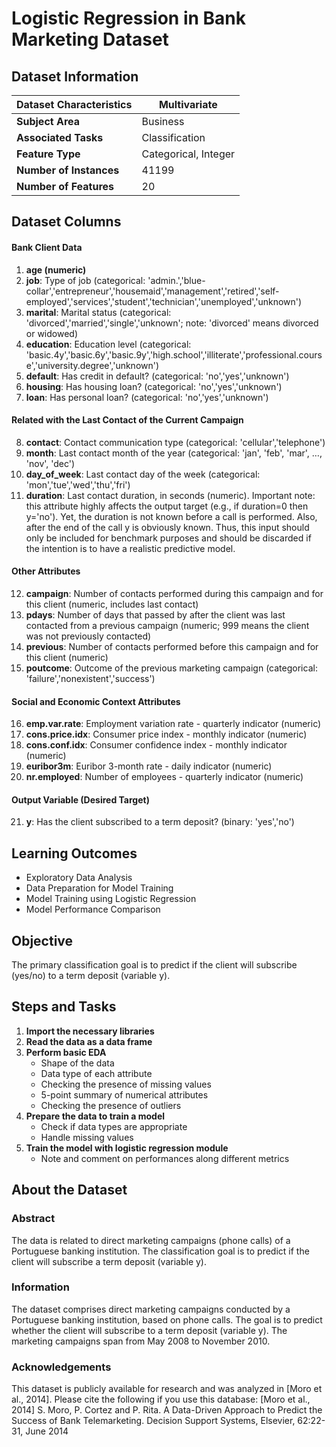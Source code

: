# Logistic Regression in Bank Marketing Dataset

## Dataset Information
| **Dataset Characteristics** | Multivariate               |
|-----------------------------|---------------------------|
| **Subject Area**            | Business                  |
| **Associated Tasks**        | Classification            |
| **Feature Type**            | Categorical, Integer      |
| **Number of Instances**     | 41199                     |
| **Number of Features**      | 20                        |


## Dataset Columns

#### Bank Client Data
1. **age (numeric)**
2. **job**: Type of job (categorical: 'admin.','blue-collar','entrepreneur','housemaid','management','retired','self-employed','services','student','technician','unemployed','unknown')
3. **marital**: Marital status (categorical: 'divorced','married','single','unknown'; note: 'divorced' means divorced or widowed)
4. **education**: Education level (categorical: 'basic.4y','basic.6y','basic.9y','high.school','illiterate','professional.course','university.degree','unknown')
5. **default**: Has credit in default? (categorical: 'no','yes','unknown')
6. **housing**: Has housing loan? (categorical: 'no','yes','unknown')
7. **loan**: Has personal loan? (categorical: 'no','yes','unknown')
#### Related with the Last Contact of the Current Campaign
8. **contact**: Contact communication type (categorical: 'cellular','telephone')
9. **month**: Last contact month of the year (categorical: 'jan', 'feb', 'mar', …, 'nov', 'dec')
10. **day_of_week**: Last contact day of the week (categorical: 'mon','tue','wed','thu','fri')
11. **duration**: Last contact duration, in seconds (numeric). Important note: this attribute highly affects the output target (e.g., if duration=0 then y='no'). Yet, the duration is not known before a call is performed. Also, after the end of the call y is obviously known. Thus, this input should only be included for benchmark purposes and should be discarded if the intention is to have a realistic predictive model.
#### Other Attributes
12. **campaign**: Number of contacts performed during this campaign and for this client (numeric, includes last contact)
13. **pdays**: Number of days that passed by after the client was last contacted from a previous campaign (numeric; 999 means the client was not previously contacted)
14. **previous**: Number of contacts performed before this campaign and for this client (numeric)
15. **poutcome**: Outcome of the previous marketing campaign (categorical: 'failure','nonexistent','success')
#### Social and Economic Context Attributes
16. **emp.var.rate**: Employment variation rate - quarterly indicator (numeric)
17. **cons.price.idx**: Consumer price index - monthly indicator (numeric)
18. **cons.conf.idx**: Consumer confidence index - monthly indicator (numeric)
19. **euribor3m**: Euribor 3-month rate - daily indicator (numeric)
20. **nr.employed**: Number of employees - quarterly indicator (numeric)
#### Output Variable (Desired Target)
21. **y**: Has the client subscribed to a term deposit? (binary: 'yes','no')

## Learning Outcomes
- Exploratory Data Analysis
- Data Preparation for Model Training
- Model Training using Logistic Regression
- Model Performance Comparison

## Objective
The primary classification goal is to predict if the client will subscribe (yes/no) to a term deposit (variable y).

## Steps and Tasks
1. **Import the necessary libraries**
2. **Read the data as a data frame**
3. **Perform basic EDA**
   - Shape of the data
   - Data type of each attribute
   - Checking the presence of missing values
   - 5-point summary of numerical attributes
   - Checking the presence of outliers
4. **Prepare the data to train a model**
   - Check if data types are appropriate
   - Handle missing values
5. **Train the model with logistic regression module**
   - Note and comment on performances along different metrics

## About the Dataset
### Abstract
The data is related to direct marketing campaigns (phone calls) of a Portuguese banking institution. The classification goal is to predict if the client will subscribe a term deposit (variable y).
### Information
The dataset comprises direct marketing campaigns conducted by a Portuguese banking institution, based on phone calls. The goal is to predict whether the client will subscribe to a term deposit (variable y). The marketing campaigns span from May 2008 to November 2010.
### Acknowledgements
This dataset is publicly available for research and was analyzed in [Moro et al., 2014]. Please cite the following if you use this database:
[Moro et al., 2014] S. Moro, P. Cortez and P. Rita. A Data-Driven Approach to Predict the Success of Bank Telemarketing. Decision Support Systems, Elsevier, 62:22-31, June 2014
